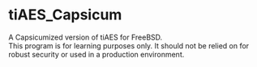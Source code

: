 # tiAES_Capsicum
A Capsicumized version of tiAES for FreeBSD.  
This program is for learning purposes only. It should not be relied on for robust security or used in a production environment.  
